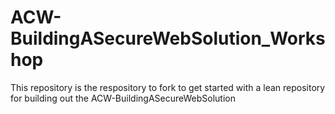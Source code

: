 # ACW-BuildingASecureWebSolution_Workshop
This repository is the respository to fork to get started with a lean repository for building out the ACW-BuildingASecureWebSolution
